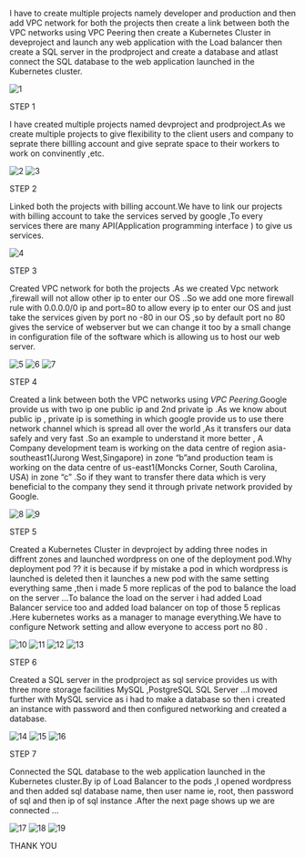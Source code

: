 I have to create multiple projects namely developer and production and then add VPC network for both the projects then create a link between both the VPC networks using VPC Peering then create a Kubernetes Cluster in deveproject and launch any web application with the Load balancer then create a SQL server in the prodproject and create a database and atlast connect the SQL database to the web application launched in the Kubernetes cluster.

![1](https://user-images.githubusercontent.com/67523396/112204319-878b2600-8c39-11eb-950b-69e29532e998.jpeg)


STEP 1

I have created multiple projects named devproject and prodproject.As we create multiple projects to give flexibility to the client users and company to seprate there billling account and give seprate space to their workers to work on convinently ,etc.

![2](https://user-images.githubusercontent.com/67523396/112204321-8823bc80-8c39-11eb-92a2-e08fcac3254e.png)
![3](https://user-images.githubusercontent.com/67523396/112204324-8823bc80-8c39-11eb-894f-b61e2fb87171.png)


STEP 2

Linked both the projects with billing account.We have to link our projects with billing account to take the services served by google ,To every services there are many API(Application programming interface ) to give us services.

![4](https://user-images.githubusercontent.com/67523396/112204326-88bc5300-8c39-11eb-9c1f-0edbaf528c39.png)


STEP 3

Created VPC network for both the projects .As we created Vpc network ,firewall will not allow other ip to enter our OS ..So we add one more firewall rule with 0.0.0.0/0 ip and port=80 to allow every ip to enter our OS and just take the services given by port no -80 in our OS ,so by default port no 80 gives the service of webserver but we can change it too by a small change in configuration file of the software which is allowing us to host our web server.

![5](https://user-images.githubusercontent.com/67523396/112204327-8954e980-8c39-11eb-8969-f5f5eec0dee4.png)
![6](https://user-images.githubusercontent.com/67523396/112204330-89ed8000-8c39-11eb-843a-ae1ead9b8d78.png)
![7](https://user-images.githubusercontent.com/67523396/112204333-8a861680-8c39-11eb-8820-02a34c6a5eb9.png)


STEP 4

Created a link between both the VPC networks using *VPC Peering*.Google provide us with two ip one public ip and 2nd private ip .As we know about public ip , private ip is something in which google provide us to use there network channel which is spread all over the world ,As it transfers our data safely and very fast .So an example to understand it more better , A Company development team is working on the data centre of region asia-southeast1(Jurong West,Singapore) in zone “b”and production team is working on the data centre of us-east1(Moncks Corner, South Carolina, USA) in zone “c” .So if they want to transfer there data which is very beneficial to the company they send it through private network provided by Google.

![8](https://user-images.githubusercontent.com/67523396/112204337-8b1ead00-8c39-11eb-85d7-dacea41a3e71.png)
![9](https://user-images.githubusercontent.com/67523396/112204294-80fcae80-8c39-11eb-9068-078540387565.png)



STEP 5

Created a Kubernetes Cluster in devproject by adding three nodes in diffrent zones and launched wordpress on one of the deployment pod.Why deployment pod ?? it is because if by mistake a pod in which wordpress is launched is deleted then it launches a new pod with the same setting everything same ,then i made 5 more replicas of the pod to balance the load on the server …To balance the load on the server i had added Load Balancer service too and added load balancer on top of those 5 replicas .Here kubernetes works as a manager to manage everything.We have to configure Network setting and allow everyone to access port no 80 .

![10](https://user-images.githubusercontent.com/67523396/112204300-82c67200-8c39-11eb-935f-d4a2377b60bc.png)
![11](https://user-images.githubusercontent.com/67523396/112204302-82c67200-8c39-11eb-901d-53ec69c4fd49.png)
![12](https://user-images.githubusercontent.com/67523396/112204303-835f0880-8c39-11eb-87d2-1f7b11e25f1c.png)
![13](https://user-images.githubusercontent.com/67523396/112204305-83f79f00-8c39-11eb-9eee-5ef62b02fd3b.png)



STEP 6

Created a SQL server in the prodproject as sql service provides us with three more storage facilities MySQL ,PostgreSQL SQL Server …I moved further with MySQL service as i had to make a database so then i created an instance with password and then configured networking and created a database.

![14](https://user-images.githubusercontent.com/67523396/112204307-84903580-8c39-11eb-901a-56e8d9497e10.png)
![15](https://user-images.githubusercontent.com/67523396/112204309-8528cc00-8c39-11eb-8ec6-898b29ae6b3f.png)
![16](https://user-images.githubusercontent.com/67523396/112204311-85c16280-8c39-11eb-8e98-8972e2e6743e.png)



STEP 7

Connected the SQL database to the web application launched in the Kubernetes cluster.By ip of Load Balancer to the pods ,I opened wordpress and then added sql database name, then user name ie, root, then password of sql and then ip of sql instance .After the next page shows up we are connected …


![17](https://user-images.githubusercontent.com/67523396/112204313-8659f900-8c39-11eb-9147-6e4674883d79.png)
![18](https://user-images.githubusercontent.com/67523396/112204314-86f28f80-8c39-11eb-9a65-2a5073514365.png)
![19](https://user-images.githubusercontent.com/67523396/112204316-86f28f80-8c39-11eb-8af4-bb43a4bf3e0f.png)



THANK YOU
